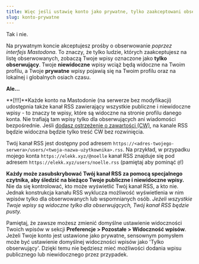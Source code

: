 ```yaml
---
title: Więc jeśli ustawię konto jako prywatne, tylko zaakceptowani obserwujący będą widzieć moje wpisy?
slug: konto-prywatne
---
```


Tak i nie.

Na prywatnym koncie akceptujesz prośby o obserwowanie _poprzez interfejs Mastodona_. To znaczy, że tylko ludzie, których zaakceptujesz na listę obserwowanych, zobaczą Twoje wpisy oznaczone jako **tylko obserwujący**. Twoje **niewidoczne** wpisy wciąż będą widoczne na Twoim profilu, a Twoje **prywatne** wpisy pojawią się na Twoim profilu oraz na lokalnej i globalnych osiach czasu.

**Ale...**

**[!!!]**Każde konto na Mastodonie (na serwerze bez modyfikacji) udostępnia także kanał RSS zawierający wszystkie publiczne i niewidoczne wpisy - to znaczy te wpisy, które są widoczne na stronie profilu danego konta. Nie trafiają tam wpisy tylko dla obserwujących ani wiadomości bezpośrednie. Jeśli [dodasz ostrzeżenie o zawartości (CW)](/co-oznacza-cw/), na kanale RSS będzie widoczna będzie tylko treść CW bez rozwinięcia.

Twój kanał RSS jest dostępny pod adresem `https://<adres-twojego-serwera>/users/<twoja-nazwa-użytkownika>.rss`. Na przykład, w przypadku mojego konta `https://elekk.xyz/@noelle` kanał RSS znajduje się pod adresem `https://elekk.xyz/users/noelle.rss` (pamiętaj aby pominąć `@`!)

**Każdy może zasubskrybować Twój kanał RSS za pomocą specjalnego czytnika, aby śledzić na bieżąco Twoje publiczne i niewidoczne wpisy.** Nie da się kontrolować, kto może wyświetlić Twój kanał RSS, a kto nie. Jednak konstrukcja kanału RSS wyklucza możliwość wyświetlenia w nim wpisów tylko dla obserwowanych lub wspomnianych osób. _Jeżeli wszystkie Twoje wpisy są widoczne tylko dla obserwujących, Twój kanał RSS będzie pusty._

Pamiętaj, że zawsze możesz zmienić domyślne ustawienie widoczności Twoich wpisów w sekcji **Preferencje > Pozostałe > Widoczność wpisów**. Jeżeli Twoje konto jest ustawione jako prywatne, sensownym pomysłem może być ustawienie domyślnej widoczności wpisów jako 'Tylko obserwujący'. Dzięki temu nie będziesz mieć możliwości dodania wpisu publicznego lub niewidocznego przez przypadek.
